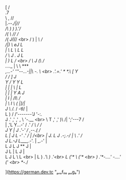 [
                                                    /<br>
                                                  .7<br>
                                       \       , //<br>
                                       |\.--._/|//<br>
                                      /\ ) ) ).'/<br>
                                     /(  \  // /<br>
                                    /(   J((_/ \<br>
                                   / ) | _\     /<br>
                                  /|)  \  eJ    L<br>
                                 |  \ L \   L   L<br>
                                /  \  J  . J   L<br>
                                |  )   L   \/   \<br>
                               /  \    J   (\   /<br>
             _....___         |  \      \   \***<br>
      ,.._.-'        '''--...-||\     -. \   \<br>
    .'.=.'                    *         *.\ [ Y<br>
   /   /                                  \]  J<br>
  Y / Y                                    Y   L<br>
  | | |          \                         |   L<br>
  | | |           Y                        A  J<br>
  |   I           |                       /I\ /<br>
  |    \          I             \        ( |]/|<br>
  J     \         /._           /        -tI/ |<br>
   L     )       /   /'-------'J           '-:.<br>
   J   .'      ,'  ,' ,     \   '-.__          \<br>
    \ T      ,'  ,'   )\    /|        ';'---7   /<br>
     \|    ,'L  Y...-' / _.' /         \   /   /<br>
      J   Y  |  J    .'-'   /         ,--.(   /<br>
       L  |  J   L -'     .'         /  |    /\<br>
       |  J.  L  J     .-;.-/       |    \ .' /<br>
       J   L.-J   L____,.-'.        |  _.-'   |<br>
        L  J   L  J                  **  J    |<br>
        J   L  |   L                     J    |<br>
         L  J  L    \                    L    \<br>
         |   L  ) _.'\                    ) _.'\<br>
         L    \('*    \                  ('*    \<br>
          ) _.'\*-....'                   *-....'<br>
         ('*    \<br>
          *-.___/

](https://german.dev.tc "ₚᵣₒfᵢₗₑ ₚₐgₑ")
